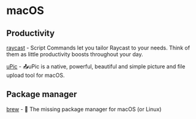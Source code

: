 # macOS

## Productivity

[raycast](https://www.raycast.com/) - Script Commands let you tailor Raycast to your needs. Think of them as little productivity boosts throughout your day.

[uPic](https://github.com/gee1k/uPic) - 📤uPic is a native, powerful, beautiful and simple picture and file upload tool for macOS.

## Package manager

[brew](https://github.com/Homebrew/brew) - 🍺 The missing package manager for macOS (or Linux)
